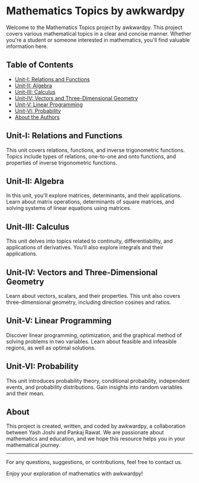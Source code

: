 # Mathematics Topics by awkwardpy

Welcome to the Mathematics Topics project by awkwardpy. This project covers various mathematical topics in a clear and concise manner. Whether you're a student or someone interested in mathematics, you'll find valuable information here.

## Table of Contents

- [Unit-I: Relations and Functions](#unit-i-relations-and-functions)
- [Unit-II: Algebra](#unit-ii-algebra)
- [Unit-III: Calculus](#unit-iii-calculus)
- [Unit-IV: Vectors and Three-Dimensional Geometry](#unit-iv-vectors-and-three-dimensional-geometry)
- [Unit-V: Linear Programming](#unit-v-linear-programming)
- [Unit-VI: Probability](#unit-vi-probability)
- [About the Authors](#about-the-authors)

## Unit-I: Relations and Functions

This unit covers relations, functions, and inverse trigonometric functions. Topics include types of relations, one-to-one and onto functions, and properties of inverse trigonometric functions.

## Unit-II: Algebra

In this unit, you'll explore matrices, determinants, and their applications. Learn about matrix operations, determinants of square matrices, and solving systems of linear equations using matrices.

## Unit-III: Calculus

This unit delves into topics related to continuity, differentiability, and applications of derivatives. You'll also explore integrals and their applications.

## Unit-IV: Vectors and Three-Dimensional Geometry

Learn about vectors, scalars, and their properties. This unit also covers three-dimensional geometry, including direction cosines and ratios.

## Unit-V: Linear Programming

Discover linear programming, optimization, and the graphical method of solving problems in two variables. Learn about feasible and infeasible regions, as well as optimal solutions.

## Unit-VI: Probability

This unit introduces probability theory, conditional probability, independent events, and probability distributions. Gain insights into random variables and their mean.

## About

This project is created, written, and coded by awkwardpy, a collaboration between Yash Joshi and Pankaj Rawat. We are passionate about mathematics and education, and we hope this resource helps you in your mathematical journey.

---

For any questions, suggestions, or contributions, feel free to contact us.

Enjoy your exploration of mathematics with awkwardpy!

